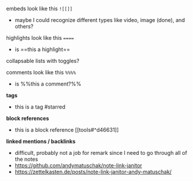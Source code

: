 embeds look like this `![[]]`
- maybe I could recognize different types like video, image (done), and others?

highlights look like this `====`
- is ==this a highlight==

collapsable lists with toggles?

comments look like this `%%%%`
- is %%this a comment?%%

**tags**
- this is a tag #starred 

**block references**
- this is a block reference [[tools#^d46631]]

**linked mentions / backlinks**
- difficult, probably not a job for remark since I need to go through all of the notes
- https://github.com/andymatuschak/note-link-janitor
- https://zettelkasten.de/posts/note-link-janitor-andy-matuschak/


